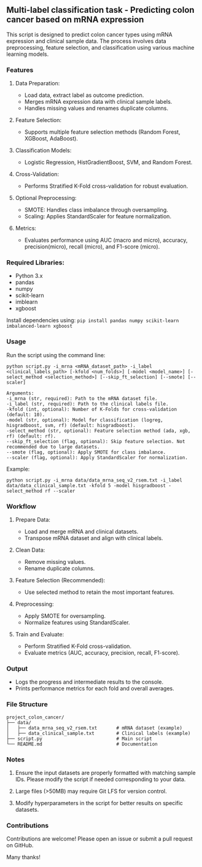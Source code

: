 ## Multi-label classification task - Predicting colon cancer based on mRNA expression

This script is designed to predict colon cancer types using mRNA expression and clinical sample data. The process involves data preprocessing, feature selection, and classification using various machine learning models.

### Features

1. Data Preparation:
    - Load data, extract label as outcome prediction. 
    - Merges mRNA expression data with clinical sample labels.
    - Handles missing values and renames duplicate columns.

2. Feature Selection:
    - Supports multiple feature selection methods (Random Forest, XGBoost, AdaBoost).

3. Classification Models:
    - Logistic Regression, HistGradientBoost, SVM, and Random Forest.

4. Cross-Validation:
    - Performs Stratified K-Fold cross-validation for robust evaluation.

5. Optional Preprocessing:
    - SMOTE: Handles class imbalance through oversampling.
    - Scaling: Applies StandardScaler for feature normalization.

6. Metrics:
    - Evaluates performance using AUC (macro and micro), accuracy, precision(micro), recall (micro), and F1-score (micro).

### Required Libraries:
- Python 3.x
- pandas
- numpy
- scikit-learn
- imblearn
- xgboost

Install dependencies using: `pip install pandas numpy scikit-learn imbalanced-learn xgboost`

### Usage
Run the script using the command line:
```
python script.py -i_mrna <mRNA_dataset_path> -i_label <clinical_labels_path> [-kfold <num_folds>] [-model <model_name>] [-select_method <selection_method>] [--skip_ft_selection] [--smote] [--scaler]
```
```
Arguments:
-i_mrna (str, required): Path to the mRNA dataset file.
-i_label (str, required): Path to the clinical labels file.
-kfold (int, optional): Number of K-Folds for cross-validation (default: 10).
-model (str, optional): Model for classification (logreg, hisgradboost, svm, rf) (default: hisgradboost).
-select_method (str, optional): Feature selection method (ada, xgb, rf) (default: rf).
--skip_ft_selection (flag, optional): Skip feature selection. Not recommended due to large datasets. 
--smote (flag, optional): Apply SMOTE for class imbalance.
--scaler (flag, optional): Apply StandardScaler for normalization.
```
Example:
```
python script.py -i_mrna data/data_mrna_seq_v2_rsem.txt -i_label data/data_clinical_sample.txt -kfold 5 -model hisgradboost -select_method rf --scaler
```

### Workflow
1. Prepare Data:
    - Load and merge mRNA and clinical datasets.
    - Transpose mRNA dataset and align with clinical labels.

2. Clean Data:
    - Remove missing values.
    - Rename duplicate columns.

3. Feature Selection (Recommended):
    - Use selected method to retain the most important features.

4. Preprocessing:
    - Apply SMOTE for oversampling.
    - Normalize features using StandardScaler.

5. Train and Evaluate:
    - Perform Stratified K-Fold cross-validation.
    - Evaluate metrics (AUC, accuracy, precision, recall, F1-score).

### Output
- Logs the progress and intermediate results to the console.
- Prints performance metrics for each fold and overall averages.

### File Structure
```
project_colon_cancer/
├── data/
│   ├── data_mrna_seq_v2_rsem.txt       # mRNA dataset (example)
│   ├── data_clinical_sample.txt        # Clinical labels (example)
├── script.py                           # Main script
└── README.md                           # Documentation
```
### Notes

1. Ensure the input datasets are properly formatted with matching sample IDs. Please modify the script if needed corresponding to your data. 

2. Large files (>50MB) may require Git LFS for version control.

3. Modify hyperparameters in the script for better results on specific datasets.

### Contributions
Contributions are welcome! Please open an issue or submit a pull request on GitHub. 

Many thanks! 
